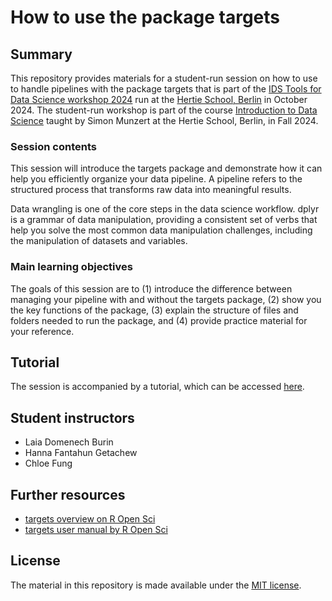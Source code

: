 # How to use the package targets


## Summary

This repository provides materials for a student-run session on how to use to handle pipelines with the package targets that is part of the [IDS Tools for Data Science workshop 2024](https://github.com/intro-to-data-science-24-workshop) run at the [Hertie School, Berlin](https://www.hertie-school.org/en/) in October 2024. The student-run workshop is part of the course [Introduction to Data Science](https://github.com/intro-to-data-science-24) taught by Simon Munzert at the Hertie School, Berlin, in Fall 2024.

### Session contents

This session will introduce the targets package and demonstrate how it can help you efficiently organize your data pipeline. A pipeline refers to the structured process that transforms raw data into meaningful results.

Data wrangling is one of the core steps in the data science workflow. dplyr is a grammar of data manipulation, providing a consistent set of verbs that help you solve the most common data manipulation challenges, including the manipulation of datasets and variables.

### Main learning objectives

The goals of this session are to (1) introduce the difference between managing your pipeline with and without the targets package, (2) show you the key functions of the package, (3) explain the structure of files and folders needed to run the package, and (4) provide practice material for your reference.


## Tutorial

The session is accompanied by a tutorial, which can be accessed [here](https://github.com/ldmnch/pipelines-with-targets).


## Student instructors

- Laia Domenech Burin
- Hanna Fantahun Getachew
- Chloe Fung


## Further resources

- [targets overview on R Open Sci](https://docs.ropensci.org/targets/)
- [targets user manual by R Open Sci](https://books.ropensci.org/targets/)


## License

The material in this repository is made available under the [MIT license](http://opensource.org/licenses/mit-license.php). 

